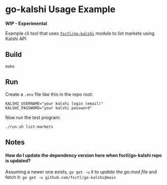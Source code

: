 # go-kalshi Usage Example

**WIP - Experimental**

Example cli tool that uses [`fsctl/go-kalshi`](https://github.com/fsctl/go-kalshi/) module to list markets using Kalshi API

## Build

```
make
```

## Run

Create a `.env` file like this in the repo root:

```
KALSHI_USERNAME="your kalshi login (email)"
KALSHI_PASSWORD="your kalshi password"
```

Now run the test program:

```
./run.sh list-markets
```

## Notes

#### How do I update the dependency version here when fsctl/go-kalshi repo is updated?

Assuming a newer one exists, `go get -u` it to _update the go.mod file_ and fetch it:
    `go get -u github.com/fsctl/go-kalshi@main`

